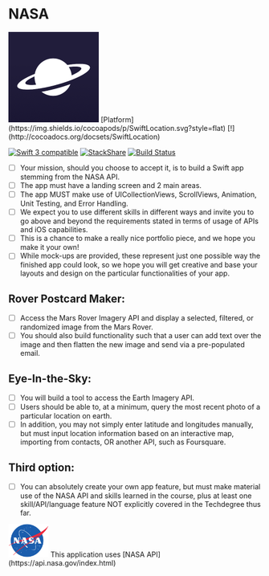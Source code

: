 # NASA

<img src="/NASA/Assets.xcassets/AppIcon.appiconset/icon-180.png">
[Platform](https://img.shields.io/cocoapods/p/SwiftLocation.svg?style=flat)
[!](http://cocoadocs.org/docsets/SwiftLocation)

<a href="https://developer.apple.com/swift"><img src="https://img.shields.io/badge/swift3-compatible-orange.svg?style=flat" alt="Swift 3 compatible" /></a>
[![StackShare](https://img.shields.io/badge/tech-stack-0690fa.svg?style=flat)](https://stackshare.io/zzheads/zzheads-at-gmail-com) [![Build Status](https://travis-ci.org/Jintin/Swimat.svg?branch=master)](https://travis-ci.org/Jintin/Swimat)

- [ ] Your mission, should you choose to accept it, is to build a Swift app stemming from the NASA API. 
- [ ] The app must have a landing screen and 2 main areas. 
- [ ] The app MUST make use of UICollectionViews, ScrollViews, Animation, Unit Testing, and Error Handling. 
- [ ] We expect you to use different skills in different ways and invite you to go above and beyond the requirements stated in terms of usage of APIs and iOS capabilities. 
- [ ] This is a chance to make a really nice portfolio piece, and we hope you make it your own! 
- [ ] While mock-ups are provided, these represent just one possible way the finished app could look, so we hope you will get creative and base your layouts and design on the particular functionalities of your app.

## Rover Postcard Maker: 
- [ ] Access the Mars Rover Imagery API and display a selected, filtered, or randomized image from the Mars Rover. 
- [ ] You should also build functionality such that a user can add text over the image and then flatten the new image and send via a pre-populated email.

## Eye-In-the-Sky: 
- [ ] You will build a tool to access the Earth Imagery API. 
- [ ] Users should be able to, at a minimum, query the most recent photo of a particular location on earth. 
- [ ] In addition, you may not simply enter latitude and longitudes manually, but must input location information based on an interactive map, importing from contacts, OR another API, such as Foursquare.

## Third option: 
- [ ] You can absolutely create your own app feature, but must make material use of the NASA API and skills learned in the course, plus at least one skill/API/language feature NOT explicitly covered in the Techdegree thus far.


<img src="/NASA/Assets.xcassets/NASA_logo.imageset/NASA_logo.png" width="80">
This application uses [NASA API](https://api.nasa.gov/index.html)
